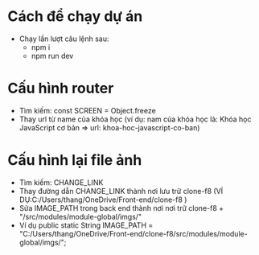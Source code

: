 # Cách để chạy dự án

-   Chạy lần lượt câu lệnh sau:
    -   npm i
    -   npm run dev

# Cấu hình router

-   Tìm kiếm: const SCREEN = Object.freeze
-   Thay url từ name của khóa học (ví dụ: nam của khóa học là: Khóa học JavaScript cơ bản => url: khoa-hoc-javascript-co-ban)

# Cấu hình lại file ảnh

-   Tìm kiếm: CHANGE_LINK
-   Thay đường dẫn CHANGE_LINK thành nơi lưu trữ clone-f8 (VÍ DỤ:C:/Users/thang/OneDrive/Front-end/clone-f8 )
-   Sửa IMAGE_PATH trong back end thành nơi nơi trữ clone-f8 + "/src/modules/module-global/imgs/"
-   Ví dụ public static String IMAGE_PATH = "C:/Users/thang/OneDrive/Front-end/clone-f8/src/modules/module-global/imgs/";
